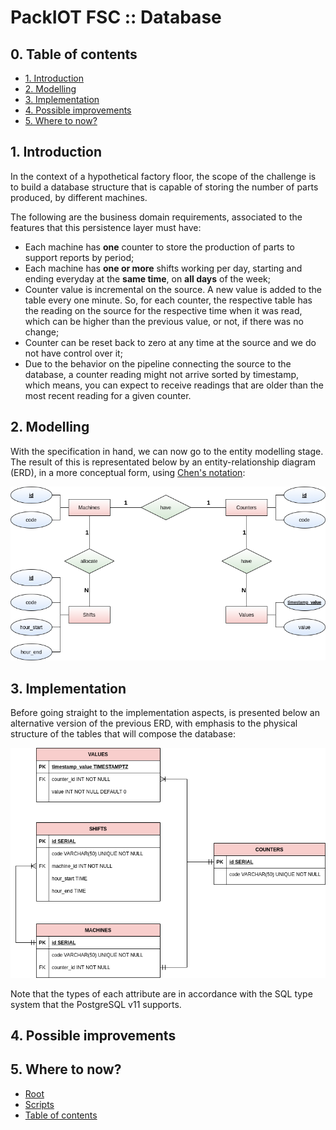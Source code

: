# PackIOT FSC :: Database

<!-- TOC -->
## 0. Table of contents

- [1. Introduction](#1-introduction)
- [2. Modelling](#2-modelling)
- [3. Implementation](#3-implementation)
- [4. Possible improvements](#4-possible-improvements)
- [5. Where to now?](#5-where-to-now)
    
<!-- /TOC -->
## 1. Introduction

In the context of a hypothetical factory floor, the scope of the challenge is to build a database structure that is capable of storing the number of parts produced, by different machines.

The following are the business domain requirements, associated to the features that this persistence layer must have:

* Each machine has **one** counter to store the production of parts to support reports by period;
* Each machine has **one or more** shifts working per day, starting and ending everyday at the **same time**, on **all days** of the week;
* Counter value is incremental on the source. A new value is added to the table every one minute. So, for each counter, the respective table has the reading on the source for the respective time when it was read, which can be higher than the previous value, or not, if there was no change;
* Counter can be reset back to zero at any time at the source and we do not have control over it;
* Due to the behavior on the pipeline connecting the source to the database, a counter reading might not arrive sorted by timestamp, which means, you can expect to receive readings that are older than the most recent reading for a given counter.
## 2. Modelling

With the specification in hand, we can now go to the entity modelling stage. The result of this is representated below by an entity-relationship diagram (ERD), in a more conceptual form, using [Chen's notation](https://en.wikipedia.org/wiki/Entity%E2%80%93relationship_model):

![screenshot](../resources/img/erd-1.png)

## 3. Implementation

Before going straight to the implementation aspects, is presented below an alternative version of the previous ERD, with emphasis to the physical structure of the tables that will compose the database:

![screenshot](../resources/img/erd-2.png)

Note that the types of each attribute are in accordance with the SQL type system that the PostgreSQL v11 supports.

## 4. Possible improvements

## 5. Where to now?

* [Root](../README.md)
* [Scripts](../scripts/README.md) 
* [Table of contents](#0-table-of-contents)